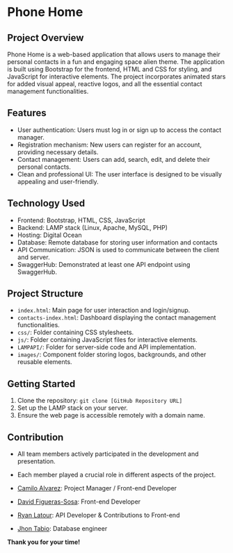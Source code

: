 # Phone Home

## Project Overview

Phone Home is a web-based application that allows users to manage their personal contacts in a fun and engaging space alien theme. The application is built using Bootstrap for the frontend, HTML and CSS for styling, and JavaScript for interactive elements. The project incorporates animated stars for added visual appeal, reactive logos, and all the essential contact management functionalities.

## Features

- User authentication: Users must log in or sign up to access the contact manager.
- Registration mechanism: New users can register for an account, providing necessary details.
- Contact management: Users can add, search, edit, and delete their personal contacts.
- Clean and professional UI: The user interface is designed to be visually appealing and user-friendly.

## Technology Used

- Frontend: Bootstrap, HTML, CSS, JavaScript
- Backend: LAMP stack (Linux, Apache, MySQL, PHP)
- Hosting: Digital Ocean
- Database: Remote database for storing user information and contacts
- API Communication: JSON is used to communicate between the client and server.
- SwaggerHub: Demonstrated at least one API endpoint using SwaggerHub.

## Project Structure

- `index.html`: Main page for user interaction and login/signup.
- `contacts-index.html`: Dashboard displaying the contact management functionalities.
- `css/`: Folder containing CSS stylesheets.
- `js/`: Folder containing JavaScript files for interactive elements.
- `LAMPAPI/`: Folder for server-side code and API implementation.
- `images/`: Component folder storing logos, backgrounds, and other reusable elements.

## Getting Started

1. Clone the repository: `git clone [GitHub Repository URL]`
2. Set up the LAMP stack on your server.
5. Ensure the web page is accessible remotely with a domain name.

## Contribution

- All team members actively participated in the development and presentation.
- Each member played a crucial role in different aspects of the project.

- [Camilo Alvarez](https://github.com/Noway-code): Project Manager / Front-end Developer
- [David Figueras-Sosa](https://github.com/DavidJFig): Front-end Developer
- [Ryan Latour](https://github.com/ryanglatour): API Developer & Contributions to Front-end
- [Jhon Tabio](https://github.com/JhonTabio): Database engineer

**Thank you for your time!**
